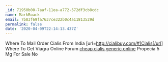 ```yaml
---
_id: 71950b00-7aaf-11ea-a772-572df3cb8cdc
name: MarkRoack
email: 7b83f69fa7637ce322b0c4a11813529d
permalink: false
date: '2020-04-09T22:14:13.437Z'
---
```

Where To Mail Order Cialis From India  [url=http://cialibuy.com/#]Cialis[/url] Where To Get Viagra Online Forum  <a href=http://cialibuy.com/#>cheap cialis generic online</a> Propecia 5 Mg For Sale No
